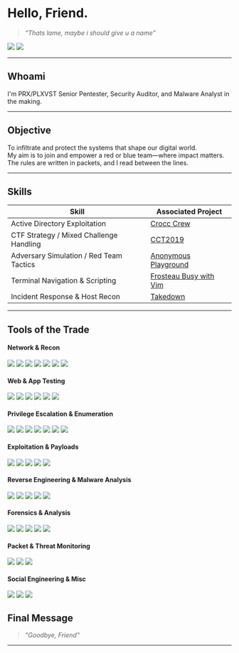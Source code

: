 # Hello, Friend.

> _“Thats lame, maybe i should give u a name”_

<a href="https://tryhackme.com/p/PRX"><img src="https://img.shields.io/badge/-TryHackMe%20Profile-darkred?&style=for-the-badge&logo=TryHackMe&logoColor=white" /></a>
<a href="https://instagram.com/prx.hacks">
  <img src="https://img.shields.io/badge/-Instagram_Profile-black?&style=for-the-badge&logo=instagram&logoColor=E4405F" />
</a>



---

## Whoami
I'm PRX/PLXVST
Senior Pentester, Security Auditor, and Malware Analyst in the making.   

---

## Objective
To infiltrate and protect the systems that shape our digital world.  
My aim is to join and empower a red or blue team—where impact matters.  
The rules are written in packets, and I read between the lines.

---

## Skills

| Skill                                         | Associated Project            |
|-----------------------------------------------|-------------------------------|
| Active Directory Exploitation                    | [Crocc Crew](https://tryhackme.com/room/crocccrew) |
| CTF Strategy / Mixed Challenge Handling          | [CCT2019](https://tryhackme.com/room/cct2019) |
| Adversary Simulation / Red Team Tactics          | [Anonymous Playground](https://tryhackme.com/room/anonymousplayground) |
| Terminal Navigation & Scripting                  | [Frosteau Busy with Vim](https://tryhackme.com/room/busyvimfrosteau) |
| Incident Response & Host Recon                   | [Takedown](https://tryhackme.com/room/takedown) |

---

## Tools of the Trade

#### Network & Recon
<div>
  <img src="https://img.shields.io/badge/-Nmap-3C3C3C?&style=for-the-badge&logo=gnometerminal&logoColor=white" />
  <img src="https://img.shields.io/badge/-Wireshark-46587C?&style=for-the-badge&logo=wireshark&logoColor=white" />
  <img src="https://img.shields.io/badge/-Masscan-5E5E5E?&style=for-the-badge&logo=linux&logoColor=white" />
  <img src="https://img.shields.io/badge/-Amass-4B4B4B?&style=for-the-badge&logo=linux&logoColor=white" />
  <img src="https://img.shields.io/badge/-Shodan-1A1A1A?&style=for-the-badge&logo=shodan&logoColor=white" />
  <img src="https://img.shields.io/badge/-Ffuf-6B6B6B?&style=for-the-badge&logo=linux&logoColor=white" />
  <img src="https://img.shields.io/badge/-Gobuster-5A5A5A?&style=for-the-badge&logo=linux&logoColor=white" />
</div>


#### Web & App Testing
<div>
  <img src="https://img.shields.io/badge/-Burp_Suite-FF6600?&style=for-the-badge&logo=burpsuite&logoColor=white" />
  <img src="https://img.shields.io/badge/-OWASP_ZAP-000000?&style=for-the-badge&logo=owasp&logoColor=white" />
  <img src="https://img.shields.io/badge/-SQLmap-8A0000?&style=for-the-badge&logo=gnometerminal&logoColor=white" />
  <img src="https://img.shields.io/badge/-Postman-FF6C37?&style=for-the-badge&logo=postman&logoColor=white" />
  <img src="https://img.shields.io/badge/-Dirb-B22222?&style=for-the-badge&logo=linux&logoColor=white" />
  <img src="https://img.shields.io/badge/-Nikto-4B0082?&style=for-the-badge&logo=linux&logoColor=white" />
</div>

#### Privilege Escalation & Enumeration
<div>
  <img src="https://img.shields.io/badge/-LinPEAS-00FF00?&style=for-the-badge&logo=linux&logoColor=black" />
  <img src="https://img.shields.io/badge/-WinPEAS-00CCFF?&style=for-the-badge&logo=windows&logoColor=black" />
  <img src="https://img.shields.io/badge/-BloodHound-990000?&style=for-the-badge&logo=neo4j&logoColor=white" />
  <img src="https://img.shields.io/badge/-PowerView-4169E1?&style=for-the-badge&logo=windows&logoColor=white" />
  <img src="https://img.shields.io/badge/-Seatbelt-483D8B?&style=for-the-badge&logo=windows&logoColor=white" />
  <img src="https://img.shields.io/badge/-CrackMapExec-222222?&style=for-the-badge&logo=linux&logoColor=white" />
  <img src="https://img.shields.io/badge/-Kerbrute-000000?&style=for-the-badge&logo=windows&logoColor=white" />
</div>

#### Exploitation & Payloads
<div>
  <img src="https://img.shields.io/badge/-Metasploit-4E2A8E?&style=for-the-badge&logo=metasploit&logoColor=white" />
  <img src="https://img.shields.io/badge/-MSFvenom-7F00FF?&style=for-the-badge&logo=linux&logoColor=white" />
  <img src="https://img.shields.io/badge/-ExploitDB-000000?&style=for-the-badge&logo=exploitdb&logoColor=white" />
  <img src="https://img.shields.io/badge/-Searchsploit-DD0031?&style=for-the-badge&logo=linux&logoColor=white" />
  <img src="https://img.shields.io/badge/-Impacket-800000?&style=for-the-badge&logo=python&logoColor=white" />
</div>

#### Reverse Engineering & Malware Analysis
<div>
  <img src="https://img.shields.io/badge/-Ghidra-B00000?&style=for-the-badge&logo=apache&logoColor=white" />
  <img src="https://img.shields.io/badge/-IDA_Pro-333333?&style=for-the-badge&logo=protonmail&logoColor=white" />
  <img src="https://img.shields.io/badge/-x64dbg-777777?&style=for-the-badge&logo=windows&logoColor=white" />
  <img src="https://img.shields.io/badge/-OllyDbg-555555?&style=for-the-badge&logo=windows&logoColor=white" />
  <img src="https://img.shields.io/badge/-Radare2-990000?&style=for-the-badge&logo=radare&logoColor=white" />
</div>

#### Forensics & Analysis
<div>
  <img src="https://img.shields.io/badge/-Volatility-111111?&style=for-the-badge&logo=python&logoColor=white" />
  <img src="https://img.shields.io/badge/-Autopsy-191970?&style=for-the-badge&logo=forensic&logoColor=white" />
  <img src="https://img.shields.io/badge/-Binwalk-008B8B?&style=for-the-badge&logo=linux&logoColor=white" />
  <img src="https://img.shields.io/badge/-ExifTool-696969?&style=for-the-badge&logo=gnometerminal&logoColor=white" />
  <img src="https://img.shields.io/badge/-CyberChef-00A98F?&style=for-the-badge&logo=chef&logoColor=white" />
</div>

#### Packet & Threat Monitoring
<div>
  <img src="https://img.shields.io/badge/-Zeek-777BB4?&style=for-the-badge&logo=Zeek&logoColor=white" />
  <img src="https://img.shields.io/badge/-Suricata-EF3B2D?&style=for-the-badge&logo=Suricata&logoColor=white" />
  <img src="https://img.shields.io/badge/-Snort-CC0000?&style=for-the-badge&logo=snort&logoColor=white" />
</div>

#### Social Engineering & Misc
<div>
  <img src="https://img.shields.io/badge/-Social_Engineer_Toolkit-444444?&style=for-the-badge&logo=linux&logoColor=white" />
  <img src="https://img.shields.io/badge/-Maltego-111111?&style=for-the-badge&logo=maltego&logoColor=white" />
  <img src="https://img.shields.io/badge/-Sherlock-FF69B4?&style=for-the-badge&logo=github&logoColor=white" />
</div>


## Final Message

> _"Goodbye, Friend"_   

---

